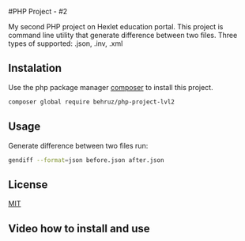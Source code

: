 #PHP Project - #2

My second PHP project on Hexlet education portal. This project is command line utility that generate 
difference between two files. Three types of supported: .json, .inv, .xml

## Instalation 
Use the php package manager [composer](https://getcomposer.org/) to install this project.

```bash
composer global require behruz/php-project-lvl2
```
  
## Usage
Generate difference between two files run:
```bash
gendiff --format=json before.json after.json
```


## License
[MIT](https://choosealicense.com/licenses/mit/)

## Video how to install and use

